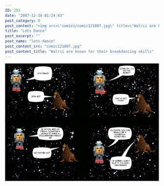 ```yaml
---
ID: 281
date: "2007-12-18 01:24:43"
post_category: 0
post_content: "<img src=\"comics/comic121807.jpg\" title=\"Walrii are known for their breakdancing skills\" />"
title: "Lets Dance"
post_excerpt: ""
post_name: "lets-dance"
post_content_src: "comic121807.jpg"
post_content_title: "Walrii are known for their breakdancing skills"
---
```



[![Walrii are known for their breakdancing skills](/comics-hi-res/comic121807.jpg)](/comics-hi-res/comic121807.jpg)
